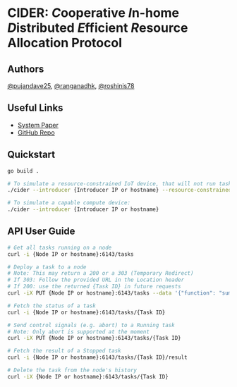 # CIDER: *C*ooperative *I*n-home *D*istributed *E*fficient *R*esource Allocation Protocol

## Authors
[@pujandave25](https://github.com/pujandave25), [@ranganadhk](https://github.com/ranganadhk), [@roshinis78](https://github.com/roshinis78)

## Useful Links
- [System Paper](https://github.com/cider-io/cider/blob/main/docs/CIDER.pdf)
- [GitHub Repo](https://github.com/cider-io/cider)

## Quickstart
```bash
go build .

# To simulate a resource-constrained IoT device, that will not run tasks:
./cider --introducer {Introducer IP or hostname} --resource-constrained

# To simulate a capable compute device:
./cider --introducer {Introducer IP or hostname}
```

## API User Guide
```bash
# Get all tasks running on a node
curl -i {Node IP or hostname}:6143/tasks

# Deploy a task to a node
# Note: This may return a 200 or a 303 (Temporary Redirect)
# If 303: Follow the provided URL in the Location header
# If 200: use the returned {Task ID} in future requests
curl -iX PUT {Node IP or hostname}:6143/tasks --data '{"function": "sum", "data": [1,2,3,4,5]}'

# Fetch the status of a task
curl -i {Node IP or hostname}:6143/tasks/{Task ID}

# Send control signals (e.g. abort) to a Running task
# Note: Only abort is supported at the moment
curl -iX PUT {Node IP or hostname}:6143/tasks/{Task ID}

# Fetch the result of a Stopped task
curl -i {Node IP or hostname}:6143/tasks/{Task ID}/result

# Delete the task from the node's history
curl -iX {Node IP or hostname}:6143/tasks/{Task ID}
```
